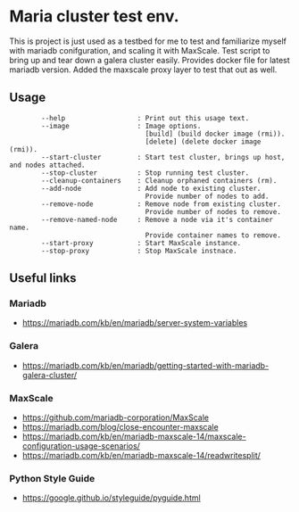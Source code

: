 # Maria cluster test env.
This is project is just used as a testbed for me to test and familiarize myself with mariadb conifguration, and scaling it with MaxScale. Test script to bring up and tear down a galera cluster easily. Provides docker file for latest mariadb version. Added the maxscale proxy layer to test that out as well.

## Usage
```
        --help                  : Print out this usage text.
        --image                 : Image options.
                                  [build] (build docker image (rmi)).
                                  [delete] (delete docker image (rmi)).
        --start-cluster         : Start test cluster, brings up host, and nodes attached.
        --stop-cluster          : Stop running test cluster.
        --cleanup-containers    : Cleanup orphaned containers (rm).
        --add-node              : Add node to existing cluster.
                                  Provide number of nodes to add.
        --remove-node           : Remove node from existing cluster.
                                  Provide number of nodes to remove.
        --remove-named-node     : Remove a node via it's container name.
                                  Provide container names to remove.
        --start-proxy           : Start MaxScale instance.
        --stop-proxy            : Stop MaxScale instnace.
```

## Useful links
### Mariadb
* https://mariadb.com/kb/en/mariadb/server-system-variables

### Galera
* https://mariadb.com/kb/en/mariadb/getting-started-with-mariadb-galera-cluster/

### MaxScale
* https://github.com/mariadb-corporation/MaxScale
* https://mariadb.com/blog/close-encounter-maxscale
* https://mariadb.com/kb/en/mariadb-maxscale-14/maxscale-configuration-usage-scenarios/
* https://mariadb.com/kb/en/mariadb-maxscale-14/readwritesplit/

### Python Style Guide
* https://google.github.io/styleguide/pyguide.html
